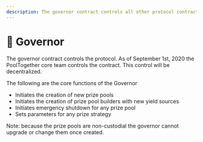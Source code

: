 ```yaml
---
description: The governor contract controls all other protocol contracts.
---
```


# 👑 Governor

The governor contract controls the protocol. As of September 1st, 2020 the PoolTogether core  team controls the contract. This control will be decentralized. 

The following are the core functions of the Governor 

* Initiates the creation of new prize pools
* Initiates the creation of prize pool builders with new yield sources
* Initiates emergency shutdown for any prize pool
* Sets parameters for any prize strategy 

Note: because the prize pools are non-custodial the governor cannot upgrade or change them once created.

